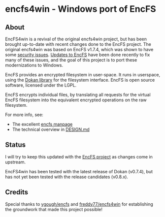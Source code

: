 # encfs4win - Windows port of EncFS 

## About

EncFS4win is a revival of the original encfs4win project, but has been brought 
up-to-date with recent changes done to the EncFS project.  The original encfs4win 
was based on EncFS v1.7.4, which was shown to have some [security issues](https://defuse.ca/audits/encfs.htm). 
[Updates to EncFS](https://github.com/vgough/encfs) have been done recently to fix many of these issues, and the goal of 
this project is to port these modernizations to Windows. 

EncFS provides an encrypted filesystem in user-space. It runs in userspace,
using the [Dokan library](https://github.com/dokan-dev/dokany) for the filesystem interface. EncFS is open source
software, licensed under the LGPL.

EncFS encrypts individual files, by translating all requests for the virtual
EncFS filesystem into the equivalent encrypted operations on the raw
filesystem.

For more info, see:

 - The excellent [encfs manpage](encfs/encfs.pod)
 - The technical overview in [DESIGN.md](DESIGN.md)

## Status

I will try to keep this updated with the [EncFS project](https://github.com/vgough/encfs) 
as changes come in upstream.  

EncFS4win has been tested with the latest release of Dokan (v0.7.4), but has not yet been tested 
with the release candidates (v0.8.x).  

## Credits

Special thanks to [vgough/encfs](https://github.com/vgough/encfs) and [freddy77/encfs4win](https://github.com/freddy77/encfs4win) for establishing the groundwork that made this project possible! 
